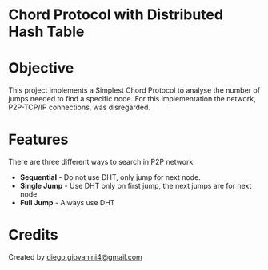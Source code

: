 # Chord Protocol with Distributed Hash Table

# Objective
This project implements a Simplest Chord Protocol to analyse the number of jumps needed to find a specific node. For this implementation the network, P2P-TCP/IP connections, was disregarded.

# Features
There are three different ways to search in P2P network.
- **Sequential** - Do not use DHT, only jump for next node.
- **Single Jump** - Use DHT only on first jump, the next jumps are for next node.
- **Full Jump** - Always use DHT

# Credits
Created by diego.giovanini4@gmail.com


